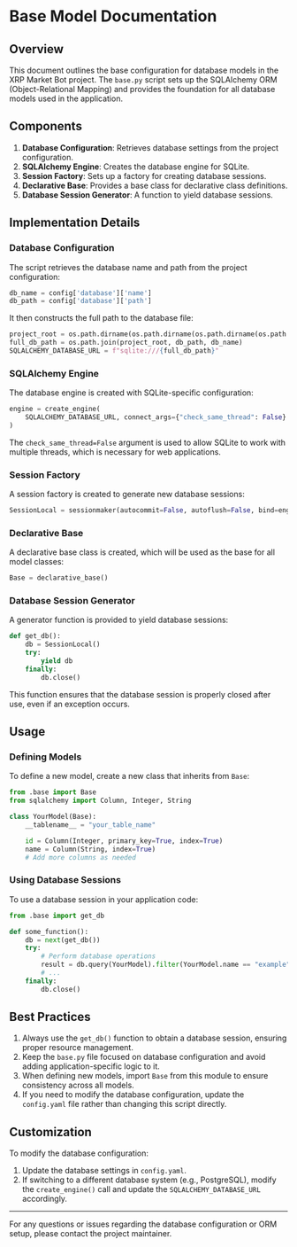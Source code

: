 # Base Model Documentation

## Overview

This document outlines the base configuration for database models in the XRP Market Bot project. The `base.py` script sets up the SQLAlchemy ORM (Object-Relational Mapping) and provides the foundation for all database models used in the application.

## Components

1. **Database Configuration**: Retrieves database settings from the project configuration.
2. **SQLAlchemy Engine**: Creates the database engine for SQLite.
3. **Session Factory**: Sets up a factory for creating database sessions.
4. **Declarative Base**: Provides a base class for declarative class definitions.
5. **Database Session Generator**: A function to yield database sessions.

## Implementation Details

### Database Configuration

The script retrieves the database name and path from the project configuration:

```python
db_name = config['database']['name']
db_path = config['database']['path']
```

It then constructs the full path to the database file:

```python
project_root = os.path.dirname(os.path.dirname(os.path.dirname(os.path.abspath(__file__))))
full_db_path = os.path.join(project_root, db_path, db_name)
SQLALCHEMY_DATABASE_URL = f"sqlite:///{full_db_path}"
```

### SQLAlchemy Engine

The database engine is created with SQLite-specific configuration:

```python
engine = create_engine(
    SQLALCHEMY_DATABASE_URL, connect_args={"check_same_thread": False}
)
```

The `check_same_thread=False` argument is used to allow SQLite to work with multiple threads, which is necessary for web applications.

### Session Factory

A session factory is created to generate new database sessions:

```python
SessionLocal = sessionmaker(autocommit=False, autoflush=False, bind=engine)
```

### Declarative Base

A declarative base class is created, which will be used as the base for all model classes:

```python
Base = declarative_base()
```

### Database Session Generator

A generator function is provided to yield database sessions:

```python
def get_db():
    db = SessionLocal()
    try:
        yield db
    finally:
        db.close()
```

This function ensures that the database session is properly closed after use, even if an exception occurs.

## Usage

### Defining Models

To define a new model, create a new class that inherits from `Base`:

```python
from .base import Base
from sqlalchemy import Column, Integer, String

class YourModel(Base):
    __tablename__ = "your_table_name"

    id = Column(Integer, primary_key=True, index=True)
    name = Column(String, index=True)
    # Add more columns as needed
```

### Using Database Sessions

To use a database session in your application code:

```python
from .base import get_db

def some_function():
    db = next(get_db())
    try:
        # Perform database operations
        result = db.query(YourModel).filter(YourModel.name == "example").first()
        # ...
    finally:
        db.close()
```

## Best Practices

1. Always use the `get_db()` function to obtain a database session, ensuring proper resource management.
2. Keep the `base.py` file focused on database configuration and avoid adding application-specific logic to it.
3. When defining new models, import `Base` from this module to ensure consistency across all models.
4. If you need to modify the database configuration, update the `config.yaml` file rather than changing this script directly.

## Customization

To modify the database configuration:

1. Update the database settings in `config.yaml`.
2. If switching to a different database system (e.g., PostgreSQL), modify the `create_engine()` call and update the `SQLALCHEMY_DATABASE_URL` accordingly.

---

For any questions or issues regarding the database configuration or ORM setup, please contact the project maintainer.